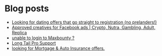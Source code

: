 # Blog posts
<!-- BLOG-POST-LIST:START -->
- [Looking for dating offers that go straight to registration &lpar;no prelanders!&rpar;](https://afflift.com/f/threads/looking-for-dating-offers-that-go-straight-to-registration-no-prelanders.10310/)
- [Approved creatives for Facebook ads | Crypto, Nutra, Gambling, Adult, Replica](https://afflift.com/f/threads/approved-creatives-for-facebook-ads-crypto-nutra-gambling-adult-replica.10156/)
- [unable to login to Maxbounty ?](https://afflift.com/f/threads/unable-to-login-to-maxbounty.10298/)
- [Long Tail Pro Support](https://afflift.com/f/threads/long-tail-pro-support.9859/)
- [looking for Mortgage &amp; Auto Insurance offers.](https://afflift.com/f/threads/looking-for-mortgage-auto-insurance-offers.9883/)
<!-- BLOG-POST-LIST:END -->
